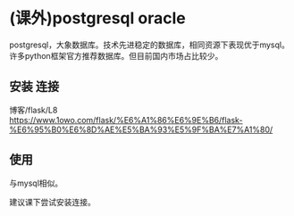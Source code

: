 (课外)postgresql     oracle
===
postgresql，大象数据库。技术先进稳定的数据库，相同资源下表现优于mysql。
许多python框架官方推荐数据库。但目前国内市场占比较少。

## 安装 连接
博客/flask/L8  https://www.1owo.com/flask/%E6%A1%86%E6%9E%B6/flask-%E6%95%B0%E6%8D%AE%E5%BA%93%E5%9F%BA%E7%A1%80/

## 使用
与mysql相似。


建议课下尝试安装连接。
